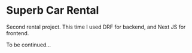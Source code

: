 # Superb Car Rental
Second rental project. This time I used DRF for backend, and Next JS for frontend.

To be continued...